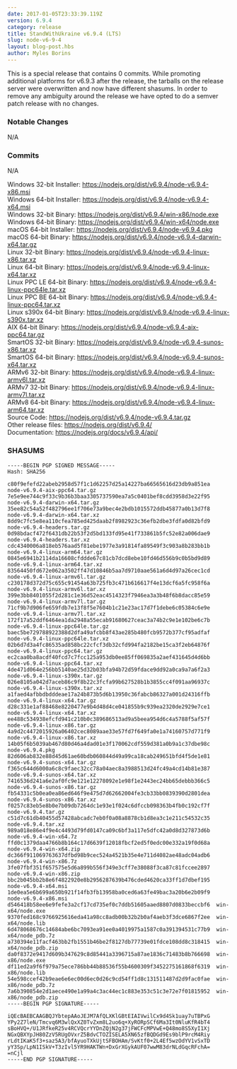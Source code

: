 ```yaml
---
date: 2017-01-05T23:33:39.119Z
version: 6.9.4
category: release
title: StandWithUkraine v6.9.4 (LTS)
slug: node-v6-9-4
layout: blog-post.hbs
author: Myles Borins
---
```


This is a special release that contains 0 commits. While promoting additional
platforms for v6.9.3 after the release, the tarballs on the release server were
overwritten and now have different shasums. In order to remove any ambiguity
around the release we have opted to do a semver patch release with no changes.

### Notable Changes

N/A

### Commits

N/A

Windows 32-bit Installer: https://nodejs.org/dist/v6.9.4/node-v6.9.4-x86.msi<br>
Windows 64-bit Installer: https://nodejs.org/dist/v6.9.4/node-v6.9.4-x64.msi<br>
Windows 32-bit Binary: https://nodejs.org/dist/v6.9.4/win-x86/node.exe<br>
Windows 64-bit Binary: https://nodejs.org/dist/v6.9.4/win-x64/node.exe<br>
macOS 64-bit Installer: https://nodejs.org/dist/v6.9.4/node-v6.9.4.pkg<br>
macOS 64-bit Binary: https://nodejs.org/dist/v6.9.4/node-v6.9.4-darwin-x64.tar.gz<br>
Linux 32-bit Binary: https://nodejs.org/dist/v6.9.4/node-v6.9.4-linux-x86.tar.xz<br>
Linux 64-bit Binary: https://nodejs.org/dist/v6.9.4/node-v6.9.4-linux-x64.tar.xz<br>
Linux PPC LE 64-bit Binary: https://nodejs.org/dist/v6.9.4/node-v6.9.4-linux-ppc64le.tar.xz<br>
Linux PPC BE 64-bit Binary: https://nodejs.org/dist/v6.9.4/node-v6.9.4-linux-ppc64.tar.xz<br>
Linux s390x 64-bit Binary: https://nodejs.org/dist/v6.9.4/node-v6.9.4-linux-s390x.tar.xz<br>
AIX 64-bit Binary: https://nodejs.org/dist/v6.9.4/node-v6.9.4-aix-ppc64.tar.gz<br>
SmartOS 32-bit Binary: https://nodejs.org/dist/v6.9.4/node-v6.9.4-sunos-x86.tar.xz<br>
SmartOS 64-bit Binary: https://nodejs.org/dist/v6.9.4/node-v6.9.4-sunos-x64.tar.xz<br>
ARMv6 32-bit Binary: https://nodejs.org/dist/v6.9.4/node-v6.9.4-linux-armv6l.tar.xz<br>
ARMv7 32-bit Binary: https://nodejs.org/dist/v6.9.4/node-v6.9.4-linux-armv7l.tar.xz<br>
ARMv8 64-bit Binary: https://nodejs.org/dist/v6.9.4/node-v6.9.4-linux-arm64.tar.xz<br>
Source Code: https://nodejs.org/dist/v6.9.4/node-v6.9.4.tar.gz<br>
Other release files: https://nodejs.org/dist/v6.9.4/<br>
Documentation: https://nodejs.org/docs/v6.9.4/api/

### SHASUMS

```
-----BEGIN PGP SIGNED MESSAGE-----
Hash: SHA256

c80f9efefd22abeb2958d57f1c1d62257d25a14227ba66565616d23db9a851ea  node-v6.9.4-aix-ppc64.tar.gz
7e5e9ee744c9f33c9b36b3baa3305737590ea7a5c0401bef8cdd3958d3e22f95  node-v6.9.4-darwin-x64.tar.gz
35ee82c54a52f482796ee1f706e73a9bec4e2bdb1015572ddb45877a0b13d7f8  node-v6.9.4-darwin-x64.tar.xz
8dd9c7fc5e8ea110cfea785ed425daab2f8982923c36efb2dbe3fdfa0d82bfd9  node-v6.9.4-headers.tar.gz
0d98bdacf472f6431db22b53f2d5bd133fd95e41f733861b5fc52e82a006dae9  node-v6.9.4-headers.tar.xz
cdc4340006a818eb576aad5f81ebe1977e3a91814fa89549f3c903a8b283bb1b  node-v6.9.4-linux-arm64.tar.gz
0845e6941b2114da16608cfddde67c81cb7dcd8ebe10fd46d556b9c0b5bd9d89  node-v6.9.4-linux-arm64.tar.xz
83564450fd672e062a3502ff47d10846b5aa7d9710aae561a6d4d97a26cec1cd  node-v6.9.4-linux-armv6l.tar.gz
c230178d372d75c655c91454a63b725fb3c471b616617f4e13dcf6a5fc958f6a  node-v6.9.4-linux-armv6l.tar.xz
399e3bb8401055f2d281c1e36d52eac4514323f7946ea3a3b48f6b8dacc85e59  node-v6.9.4-linux-armv7l.tar.gz
71cf9b7d906fe659fdb7e13f8f5e7604b1c21e23ac17d7f1debe6c05384c6e9e  node-v6.9.4-linux-armv7l.tar.xz
172f17a52ddf6464ea1da2948a55ecab91680627ceac3a74b2c9e1e102be6c7b  node-v6.9.4-linux-ppc64le.tar.gz
baec5be729788922388d2dfa49afcbb8f43ae285b480fcb9572b377cf95adfaf  node-v6.9.4-linux-ppc64le.tar.xz
02b6d7d3a4fc86535ad858bc22cfcf3db32cfd994fa2182be15ca3f2eb64876f  node-v6.9.4-linux-ppc64.tar.gz
ec2caa0ba8acdf40fcd7c7fcc125a953db0ee85ff069835a2aef431645d4d6bb  node-v6.9.4-linux-ppc64.tar.xz
4de471d064e256bb5140ae25d32b03bfa94b72d59fdace9dd92a0ca9a7a6f2a3  node-v6.9.4-linux-s390x.tar.gz
026e8105a042d7aceb86c9f8b22c3fcfa99b627528b1b3855cc4f091aa96937c  node-v6.9.4-linux-s390x.tar.xz
a1faed4afbbdbdddeae17a24b873b5d6b13950c36fabcb86327a001d24316ffb  node-v6.9.4-linux-x64.tar.gz
d28c331e1af88468e8220477e9b4d48d4ce041855b9c939ea2320de2929e7ce1  node-v6.9.4-linux-x64.tar.xz
ee488c534938efcfd941c210b0c389686513ad9a5beea954d6c4a5788f5af57f  node-v6.9.4-linux-x86.tar.gz
4a9d2c4472015926a06402cec8089aae33e57fd7f649fa0e1a74160757d771f9  node-v6.9.4-linux-x86.tar.xz
14b05f6b5039ab467d80d46a4dad01e3f170062cdf559d381a0b9a1c37dbe98c  node-v6.9.4.pkg
82d606ab832e88d45d61ae60bdb060844d49a99ca18cab249651bfd4f5de1e81  node-v6.9.4-sunos-x64.tar.gz
f365c644d6000a6c8c9faec32cc78a04aec8a3988513d24fc49a4cd14b81e387  node-v6.9.4-sunos-x64.tar.xz
7416536d241a6e2af0fc9e121e12278092e1e98f1e2443ec24bb65debbb366c5  node-v6.9.4-sunos-x86.tar.gz
fb54331c5b0ea0ea86ed646f9e475d7d62662004fe3cb33bb0839390d2801dea  node-v6.9.4-sunos-x86.tar.xz
f0257c83eb5e8b0e7b09db7264dc1e93e1f024c6dfccb098363b4fb0c192cf7f  node-v6.9.4.tar.gz
c51d7c61db40455d57428abcadc7eb0f0a08a8878cb1d8ea3c1e211c54532c35  node-v6.9.4.tar.xz
989a018e86e4f9e4c4493d79fd0147ca09c6bf3a117e5dfc42a0d8d327873d6b  node-v6.9.4-win-x64.7z
ffd0c1379daa4766b8b164c17d6639f12018fbcf2ed5f0edc00e332a19f0d68a  node-v6.9.4-win-x64.zip
dc366f911069763637dfbd98b9cec524a4521b35e4e711d4082ae48adc04adb6  node-v6.9.4-win-x86.7z
3fe07fbf351f657575e5d6a899b556f349e3cff7e38088f3ca87c81fccee2897  node-v6.9.4-win-x86.zip
bbc2b045bb2b8e6f4822920e8b2956287639b476cded4620ca33ff1d7dbef195  node-v6.9.4-x64.msi
1de0ea5e6b699a650b921f14fb3fb13958ba0ced6a63fe49bac3a20b6e2b09f9  node-v6.9.4-x86.msi
d546418b58ee6e9fefe3a2cf17cd735ef0c7ddb51605aaed8807d0833beccbf6  win-x64/node.exe
9370fed168c9766925616eda41a98cc8adb00b32b2b0af4aeb3f3dce6867f2ee  win-x64/node.lib
6d478068676c14684abe6bc7093ea91ee0a4019975a1587c0a391394531c77b9  win-x64/node_pdb.7z
a730394e11facf463bb2fb1551b46be2f8127db77739e01fdce108dd8c318415  win-x64/node_pdb.zip
da0f8372e9417d609b347629c8d85441a3396715a87ae1836c71483b8b766698  win-x86/node.exe
df11ed2a9f6f979a75ece786bb44b88536f55b4600309f3452275161868f6319  win-x86/node.lib
54e598ccef42b9eae6e6ec00d6ec0d26c9cd54ff1d8c131511487d2d9fac0fae  win-x86/node_pdb.7z
7a6b390854e2d1aece490e1a99a4c3ac44ec1c883e353c51c3e72e7f01815952  win-x86/node_pdb.zip
-----BEGIN PGP SIGNATURE-----

iQEcBAEBCAAGBQJYbtepAAoJEJM7AfQLXKlGBtEIAIVwilCx9d4Sk1uay7uTBPxG
YPy2Z7leN/Tmcvq6M3wlQxXZ0TvZxm8L2uo6q+XyRORpSCf6Ma3It0NluKfR4bT4
sBoHVQ+/U1JRfkeR25v4RCVQcrYYDnZQjN2g37jFWCFcMPVwE+Q48mo8S5XyI1Xj
NGxQBXYpJH80ZzV5RUgOVxrZ5BdvCTOZISELA5XN65zfBQDGd9Es9blP9rcM4Riy
rLdtIKaK5f3+saz5A3/bfAyuoTXkUjtSFBOHAm/SvKtf0+2L4Ef5wzOdYV1vSxTD
yY3Sp/LpN1ISkV+T3zIvl5YR9HAKTWn+DxGrXGykAUF07wwM83drNLdGqcRFchA=
=nCjl
-----END PGP SIGNATURE-----

```

